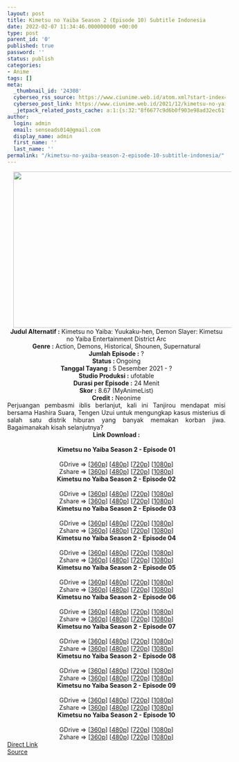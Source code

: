 ```yaml
---
layout: post
title: Kimetsu no Yaiba Season 2 (Episode 10) Subtitle Indonesia
date: 2022-02-07 11:34:46.000000000 +00:00
type: post
parent_id: '0'
published: true
password: ''
status: publish
categories:
- Anime
tags: []
meta:
  _thumbnail_id: '24308'
  cyberseo_rss_source: https://www.ciunime.web.id/atom.xml?start-index=1
  cyberseo_post_link: https://www.ciunime.web.id/2021/12/kimetsu-no-yaiba-season-2-subtitle.html
  _jetpack_related_posts_cache: a:1:{s:32:"8f6677c9d6b0f903e98ad32ec61f8deb";a:2:{s:7:"expires";i:1657125367;s:7:"payload";a:3:{i:0;a:1:{s:2:"id";i:23498;}i:1;a:1:{s:2:"id";i:24456;}i:2;a:1:{s:2:"id";i:23398;}}}}
author:
  login: admin
  email: senseads014@gmail.com
  display_name: admin
  first_name: ''
  last_name: ''
permalink: "/kimetsu-no-yaiba-season-2-episode-10-subtitle-indonesia/"
---
```

<div class="separator" style="clear: both; text-align: center;"><a href="https://blogger.googleusercontent.com/img/a/AVvXsEiQP8lB4s1mcgrPwkn5tc3YrnPATzhbd0T8Y-VrtmCsuZxtZmuYhSObZsOiZBxxORp-8K_HNdcJUNMZ8Fic0epG8d-l8xtbqjngsG_5UKcXP0PL7UttHQHgym3dGmSZF0hTP7Wju0LZfF-IAeAgspuw2ze0VAOQTCGIoGUWpDiCSMkqYKHA7s1vGNU7=s1280" style="margin-left: 1em; margin-right: 1em;"><img border="0" data-original-height="720" data-original-width="1280" height="360" src="{{ site.baseurl }}/assets/2022/02/AVvXsEiQP8lB4s1mcgrPwkn5tc3YrnPATzhbd0T8Y-VrtmCsuZxtZmuYhSObZsOiZBxxORp-8K_HNdcJUNMZ8Fic0epG8d-l8xtbqjngsG_5UKcXP0PL7UttHQHgym3dGmSZF0hTP7Wju0LZfF-IAeAgspuw2ze0VAOQTCGIoGUWpDiCSMkqYKHA7s1vGNU7=w640-h360" width="640" /></a></div>
<div class="separator" style="clear: both; text-align: center;"></div>
<div style="text-align: center;"><b>Judul</b><b><b> Alternatif</b> :</b> Kimetsu no Yaiba: Yuukaku-hen,&nbsp;Demon Slayer: Kimetsu no Yaiba Entertainment District Arc</div>
<div style="text-align: center;"><b><b>Genre :</b></b> Action, Demons, Historical, Shounen, Supernatural</div>
<div style="text-align: center;"><b>Jumlah Episode :</b> ?<br /><b>Status :&nbsp;</b>Ongoing<br /><b>Tanggal Tayang :</b> 5 Desember 2021 - ?<br /><b>Studio Produksi :</b>&nbsp;ufotable<br /><b>Durasi per Episode :</b> 24 Menit</div>
<div style="text-align: center;"><b>Skor :</b> 8.67 (MyAnimeList)</div>
<div style="text-align: center;"><b>Credit :</b>&nbsp;Neonime</div>
<div style="text-align: center;"></div>
<div style="text-align: justify;">Perjuangan pembasmi iblis berlanjut, kali ini Tanjirou mendapat misi bersama Hashira Suara, Tengen Uzui untuk mengungkap kasus misterius di salah satu distrik hiburan yang banyak memakan korban jiwa. Bagaimanakah kisah selanjutnya?</div>
<div style="text-align: justify;"></div>
<div style="text-align: justify;"></div>
<div style="text-align: center;">
<div style="text-align: center;">
<div style="text-align: left;">
<div style="text-align: center;"><b>Link Download :</b></div>
<div style="text-align: center;"><b><br /></b></div>
<div style="text-align: center;"><span style="text-align: left;"><b>Kimetsu no Yaiba Season 2&nbsp;</b></span><b>- Episode 01</b></div>
<div style="text-align: center;"><b><br /></b></div>
<div style="text-align: center;">GDrive =&gt; [<a href="http://www.solidfiles.com/v/De8WKM2gjNB7R" target="_blank" rel="noopener">360p</a>] [<a href="https://acefile.co/f/61762068/neonime_kny-s2-1-480p-zip" target="_blank" rel="noopener">480p</a>] [<a href="https://acefile.co/f/61764269/neonime_kny-s2-1-720p-zip" target="_blank" rel="noopener">720p</a>] [<a href="https://acefile.co/f/61763414/neonime_kny-s2-1-1080p-zip" target="_blank" rel="noopener">1080p</a>]</div>
<div style="text-align: center;">Zshare =&gt; [<a href="https://www32.zippyshare.com/v/f55ZIw3V/file.html" target="_blank" rel="noopener">360p</a>] [<a href="https://www85.zippyshare.com/v/LMRyQOaA/file.html" target="_blank" rel="noopener">480p</a>] [<a href="https://www97.zippyshare.com/v/7ni4V6ZG/file.html" target="_blank" rel="noopener">720p</a>] [<a href="https://www96.zippyshare.com/v/CSkehv77/file.html" target="_blank" rel="noopener">1080p</a>]</div>
<div style="text-align: center;"></div>
<div style="text-align: center;">
<div><span style="text-align: left;"><b>Kimetsu no Yaiba Season 2&nbsp;</b></span><b>- Episode 02</b></div>
<div><b><br /></b></div>
<div>GDrive =&gt; [<a href="https://acefile.co/f/62339305/kny-s2-2-360p-samehadaku-care-mp4" target="_blank" rel="noopener">360p</a>] [<a href="https://acefile.co/f/62340251/neonime_kny-s2-2-480p-zip" target="_blank" rel="noopener">480p</a>] [<a href="https://acefile.co/f/62340518/neonime_kny-s2-2-720p-zip" target="_blank" rel="noopener">720p</a>] [<a href="https://acefile.co/f/62340849/neonime_kny-s2-2-1080p-zip" target="_blank" rel="noopener">1080p</a>]</div>
<div>Zshare =&gt; [<a href="https://www94.zippyshare.com/v/qXurhTH4/file.html" target="_blank" rel="noopener">360p</a>] [<a href="https://www36.zippyshare.com/v/Y1wZytCf/file.html" target="_blank" rel="noopener">480p</a>] [<a href="https://www82.zippyshare.com/v/Kda8LmsI/file.html" target="_blank" rel="noopener">720p</a>] [<a href="https://www70.zippyshare.com/v/nocqnCZQ/file.html" target="_blank" rel="noopener">1080p</a>]</div>
<div></div>
<div>
<div><span style="text-align: left;"><b>Kimetsu no Yaiba Season 2&nbsp;</b></span><b>- Episode 03</b></div>
<div><b><br /></b></div>
<div>GDrive =&gt; [<a href="http://www.solidfiles.com/v/xVYqdmeQ5VQxG" target="_blank" rel="noopener">360p</a>] [<a href="https://acefile.co/f/62939462/neonime_knys2_03-480p-zip" target="_blank" rel="noopener">480p</a>] [<a href="https://acefile.co/f/62939936/neonime_knys2_03-720p-zip" target="_blank" rel="noopener">720p</a>] [<a href="https://acefile.co/f/62941674/neonime_knys2_03-1080p-zip" target="_blank" rel="noopener">1080p</a>]</div>
<div>Zshare =&gt; [<a href="https://www26.zippyshare.com/v/RvgXtglk/file.html" target="_blank" rel="noopener">360p</a>] [<a href="https://www76.zippyshare.com/v/f3PpIbkU/file.html" target="_blank" rel="noopener">480p</a>] [<a href="https://www63.zippyshare.com/v/VztZi9Ji/file.html" target="_blank" rel="noopener">720p</a>] [<a href="https://www98.zippyshare.com/v/cGy16Htu/file.html" target="_blank" rel="noopener">1080p</a>]</div>
</div>
<div></div>
<div>
<div><span style="text-align: left;"><b>Kimetsu no Yaiba Season 2&nbsp;</b></span><b>- Episode 04</b></div>
<div><b><br /></b></div>
<div>GDrive =&gt; [<a href="https://acefile.co/f/63615595/oploverz-fan-knys2-04-mp4-360p-mp4" target="_blank" rel="noopener">360p</a>] [<a href="https://acefile.co/f/63616987/neonime_knys2_04-480p-zip" target="_blank" rel="noopener">480p</a>] [<a href="https://acefile.co/f/63617235/neonime_knys2_04-720p-zip" target="_blank" rel="noopener">720p</a>] [<a href="https://acefile.co/f/63618134/neonime_knys2_04-1080p-zip" target="_blank" rel="noopener">1080p</a>]</div>
<div>Zshare =&gt; [<a href="https://www105.zippyshare.com/v/oICt1KSz/file.html" target="_blank" rel="noopener">360p</a>] [<a href="https://www80.zippyshare.com/v/PUpMZDfQ/file.html" target="_blank" rel="noopener">480p</a>] [<a href="https://www38.zippyshare.com/v/qB9sv7Ea/file.html" target="_blank" rel="noopener">720p</a>] [<a href="https://www116.zippyshare.com/v/Gt6PkIsV/file.html" target="_blank" rel="noopener">1080p</a>]</div>
</div>
<div></div>
<div>
<div><span style="text-align: left;"><b>Kimetsu no Yaiba Season 2&nbsp;</b></span><b>- Episode 05</b></div>
<div><b><br /></b></div>
<div>GDrive =&gt; [<a href="https://acefile.co/f/64252743/kny-s2-5-360p-samehadaku-care-mp4" target="_blank" rel="noopener">360p</a>] [<a href="https://acefile.co/f/64253426/neonime_kny-s2-5-480p-zip" target="_blank" rel="noopener">480p</a>] [<a href="https://acefile.co/f/64253674/neonime_kny-s2-5-720p-zip" target="_blank" rel="noopener">720p</a>] [<a href="https://acefile.co/f/64348367/neonime_kny-s2-5-1080p-zip" target="_blank" rel="noopener">1080p</a>]</div>
<div>Zshare =&gt; [<a href="https://www66.zippyshare.com/v/RBqxcutT/file.html" target="_blank" rel="noopener">360p</a>] [<a href="https://www37.zippyshare.com/v/0CKQLNLg/file.html" target="_blank" rel="noopener">480p</a>] [<a href="https://www22.zippyshare.com/v/ukTisx8d/file.html" target="_blank" rel="noopener">720p</a>] [<a href="https://www112.zippyshare.com/v/OiIIkHwY/file.html" target="_blank" rel="noopener">1080p</a>]</div>
</div>
<div></div>
<div>
<div><span style="text-align: left;"><b>Kimetsu no Yaiba Season 2&nbsp;</b></span><b>- Episode 06</b></div>
<div><b><br /></b></div>
<div>GDrive =&gt; [<a href="https://acefile.co/f/64851113/oploverz-fan-knys2-06-mp4-360p-mp4" target="_blank" rel="noopener">360p</a>] [<a href="https://acefile.co/f/64851662/neonime_knys2_06-480p-zip" target="_blank" rel="noopener">480p</a>] [<a href="https://acefile.co/f/64852011/neonime_knys2_06-720p-zip" target="_blank" rel="noopener">720p</a>] [<a href="https://acefile.co/f/64851409/kny-s2-6-fullhd-samehadaku-care-mp4" target="_blank" rel="noopener">1080p</a>]</div>
<div>Zshare =&gt; [<a href="https://www91.zippyshare.com/v/oHtnNLYI/file.html" target="_blank" rel="noopener">360p</a>] [<a href="https://www52.zippyshare.com/v/r1wtHUce/file.html" target="_blank" rel="noopener">480p</a>] [<a href="https://www84.zippyshare.com/v/Z6GKXEbO/file.html" target="_blank" rel="noopener">720p</a>] [<a href="https://www89.zippyshare.com/v/e7Q654an/file.html" target="_blank" rel="noopener">1080p</a>]</div>
</div>
<div></div>
<div>
<div><span style="text-align: left;"><b>Kimetsu no Yaiba Season 2&nbsp;</b></span><b>- Episode 07</b></div>
<div><b><br /></b></div>
<div>GDrive =&gt; [<a href="https://www.mp4upload.com/csyi2qke0l1p" target="_blank" rel="noopener">360p</a>] [<a href="https://acefile.co/f/65479734/neonime_knys2_07-480p-zip" target="_blank" rel="noopener">480p</a>] [<a href="https://acefile.co/f/65480787/neonime_knys2_07-720p-zip" target="_blank" rel="noopener">720p</a>] [<a href="https://acefile.co/f/65483826/neonime_neonime_knys2_07-720p-1080p-zip" target="_blank" rel="noopener">1080p</a>]</div>
<div>Zshare =&gt; [<a href="https://www4.zippyshare.com/v/ezJxcU9L/file.html" target="_blank" rel="noopener">360p</a>] [<a href="https://www72.zippyshare.com/v/BbDaq1L8/file.html" target="_blank" rel="noopener">480p</a>] [<a href="https://www94.zippyshare.com/v/Lxlzos0A/file.html" target="_blank" rel="noopener">720p</a>] [<a href="https://www57.zippyshare.com/v/woU1Ijru/file.html" target="_blank" rel="noopener">1080p</a>]</div>
</div>
<div></div>
<div>
<div><span style="text-align: left;"><b>Kimetsu no Yaiba Season 2&nbsp;</b></span><b>- Episode 08</b></div>
<div><b><br /></b></div>
<div>GDrive =&gt; [<a href="https://www.mp4upload.com/h0a3ct55uchb" target="_blank" rel="noopener">360p</a>] [<a href="https://acefile.co/f/66096325/neonime_knys2-08-480p-zip" target="_blank" rel="noopener">480p</a>] [<a href="https://acefile.co/f/66096918/neonime_knys2-08-720p-zip" target="_blank" rel="noopener">720p</a>] [<a href="https://acefile.co/f/66099111/neonime_knys2-08-1080p-zip" target="_blank" rel="noopener">1080p</a>]</div>
<div>Zshare =&gt; [<a href="https://www90.zippyshare.com/v/BDWe4xsV/file.html" target="_blank" rel="noopener">360p</a>] [<a href="https://www114.zippyshare.com/v/9RvYkgh9/file.html" target="_blank" rel="noopener">480p</a>] [<a href="https://www31.zippyshare.com/v/ym4CLA16/file.html" target="_blank" rel="noopener">720p</a>] [<a href="https://www99.zippyshare.com/v/7uaiOHEI/file.html" target="_blank" rel="noopener">1080p</a>]</div>
</div>
<div></div>
<div>
<div><span style="text-align: left;"><b>Kimetsu no Yaiba Season 2&nbsp;</b></span><b>- Episode 09</b></div>
<div><b><br /></b></div>
<div>GDrive =&gt; [<a href="https://acefile.co/f/66695456/oploverz-fan-knys2-09-mp4-360p-mp4" target="_blank" rel="noopener">360p</a>] [<a href="https://acefile.co/f/66700416/neonime_knys2-09-480p-zip" target="_blank" rel="noopener">480p</a>] [<a href="https://acefile.co/f/66700587/neonime_knys2-09-720p-zip" target="_blank" rel="noopener">720p</a>] [<a href="https://acefile.co/f/66701236/neonime_knys2-09-1080p-zip" target="_blank" rel="noopener">1080p</a>]</div>
<div>Zshare =&gt; [<a href="https://www99.zippyshare.com/v/wOXQIDnm/file.html" target="_blank" rel="noopener">360p</a>] [<a href="https://www71.zippyshare.com/v/G9AILCch/file.html" target="_blank" rel="noopener">480p</a>] [<a href="https://www110.zippyshare.com/v/QeuJiBm6/file.html" target="_blank" rel="noopener">720p</a>] [<a href="https://www95.zippyshare.com/v/Jl9dsavL/file.html" target="_blank" rel="noopener">1080p</a>]</div>
</div>
<div></div>
<div>
<div><span style="text-align: left;"><b>Kimetsu no Yaiba Season 2&nbsp;</b></span><b>- Episode 10</b></div>
<div><b><br /></b></div>
<div>GDrive =&gt; [<a href="https://acefile.co/f/67285368/oploverz-fan-knys2-10-mp4-360p-mp4" target="_blank" rel="noopener">360p</a>] [<a href="https://acefile.co/f/67285972/neonime_knys2-10-480p-zip" target="_blank" rel="noopener">480p</a>] [<a href="https://acefile.co/f/67286155/neonime_knys2-10-720p-zip" target="_blank" rel="noopener">720p</a>] [<a href="https://acefile.co/f/67287705/neonime_knys2-10-1080p-zip" target="_blank" rel="noopener">1080p</a>]</div>
<div>Zshare =&gt; [<a href="https://www20.zippyshare.com/v/GSZbp8gE/file.html" target="_blank" rel="noopener">360p</a>] [<a href="https://www74.zippyshare.com/v/4ExczdHJ/file.html" target="_blank" rel="noopener">480p</a>] [<a href="https://www63.zippyshare.com/v/LGb0wLHr/file.html" target="_blank" rel="noopener">720p</a>] [<a href="https://www60.zippyshare.com/v/WwhuhZC9/file.html" target="_blank" rel="noopener">1080p</a>]</div>
</div>
</div>
</div>
</div>
</div>
<link rel="stylesheet" href="https://cdnjs.cloudflare.com/ajax/libs/font-awesome/4.7.0/css/font-awesome.min.css" />
<div class="divbtn"> <a href="https://handymansurrender.com/fihup8buzv?key=94550f7ce39444073321dde3b8782f97" class="btn"><i class="fa fa-download"></i> Direct Link</a> <br /><a href="https://www.ciunime.web.id/2021/12/kimetsu-no-yaiba-season-2-subtitle.html">Source</a> </div>
